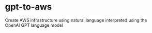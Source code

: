 # gpt-to-aws
Create AWS infrastructure using natural language interpreted using the OpenAI GPT language model
